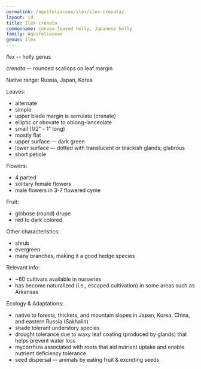 ```yaml
---
permalink: /aquifoliaceae/ilex/ilex-crenata/
layout: id
title: Ilex crenata
commonname: convex-leaved holly, Japanese holly
family: Aquifoliaceae
genus: Ilex
---
```


*Ilex* -- holly genus

*crenata* -- rounded scallops on leaf margin

Native range: Russia, Japan, Korea

Leaves:
  - alternate
  - simple
  - upper blade margin is serrulate (crenate)
  - elliptic or obovate to oblong-lanceolate
  - small (1/2" - 1" long)
  - mostly flat
  - upper surface –- dark green
  - lower surface –- dotted with translucent or blackish glands; glabrous
  - short petiole

Flowers:
  - 4 parted
  - solitary female flowers
  - male flowers in 3-7 flowered cyme

Fruit:
  - globose (round) drupe
  - red to dark colored

Other characteristics:
  - shrub
  - evergreen
  - many branches, making it a good hedge species


Relevant info:
  - ~60 cultivars available in nurseries
  - has become naturalized (i.e., escaped cultivation) in some areas such as Arkansas

Ecology & Adaptations:
  - native to forests, thickets, and mountain slopes in Japan, Korea, China, and eastern Russia (Sakhalin)
  - shade tolerant understory species
  - drought tolerance due to waxy leaf coating (produced by glands) that helps prevent water loss
  - mycorrhiza associated with roots that aid nutrient uptake and enable nutrient deficiency tolerance
  - seed dispersal –- animals by eating fruit & excreting seeds
